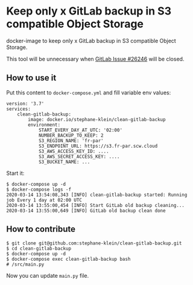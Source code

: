 # Keep only x GitLab backup in S3 compatible Object Storage

docker-image to keep only x GitLab backup in S3 compatible Object Storage.

This tool will be unnecessary when [GitLab Issue #26246](https://gitlab.com/gitlab-org/gitlab/-/issues/26246) will be closed.

## How to use it

Put this content to `docker-compose.yml` and fill variable env values:

```
version: '3.7'
services:
    clean-gitlab-backup:
        image: docker.io/stephane-klein/clean-gitlab-backup
        environment:
            START_EVERY_DAY_AT_UTC: '02:00'
            NUMBER_BACKUP_TO_KEEP: 2
            S3_REGION_NAME: 'fr-par'
            S3_ENDPOINT_URL: https://s3.fr-par.scw.cloud
            S3_AWS_ACCESS_KEY_ID: ....
            S3_AWS_SECRET_ACCESS_KEY: ....
            S3_BUCKET_NAME: ...
```

Start it:

```
$ docker-compose up -d
$ docker-compose logs -f
2020-03-14 13:54:08,343 [INFO] clean-gitlab-backup started: Running job Every 1 day at 02:00 UTC
2020-03-14 13:55:00,454 [INFO] Start GitLab old backup cleaning...
2020-03-14 13:55:00,649 [INFO] GitLab old backup clean done
```

## How to contribute

```
$ git clone git@github.com:stephane-klein/clean-gitlab-backup.git
$ cd clean-gitlab-backup
$ docker-compose up -d
$ docker-compose exec clean-gitlab-backup bash
# /src/main.py
```

Now you can update `main.py` file.